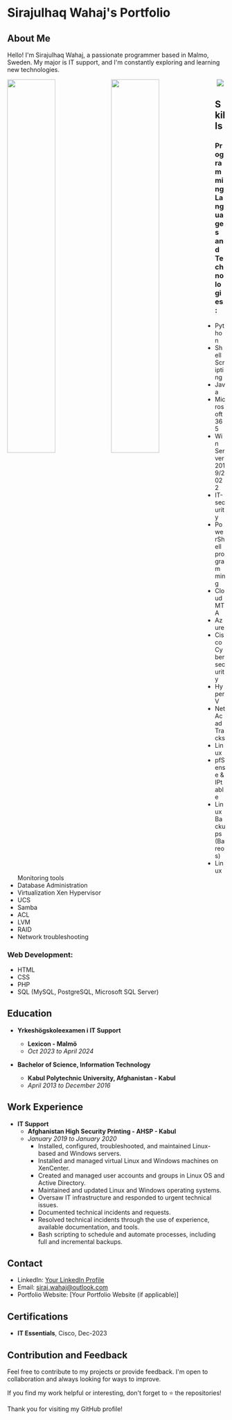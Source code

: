 # Sirajulhaq Wahaj's Portfolio

## About Me

Hello! I'm Sirajulhaq Wahaj, a passionate programmer based in Malmo, Sweden. My major is IT support, and I'm constantly exploring and learning new technologies.

<img align="left" width=47% hight=20px  src="https://github-readme-stats.vercel.app/api?username=sirajwahaj&show_icons=true&theme=transparent"/>
<img align="left" width=47%  hight=20px src="https://github-readme-stats.vercel.app/api/top-langs/?username=sirajwahaj&layout=compact&show_icons=true&theme=transparent"/>

<p align="center">
  <a href="https://skillicons.dev">
    <img src="https://skillicons.dev/icons?i=git,docker,vim,bash,flask,html,laravel,linux,mysql,php,postgres,postman,powershell,py,pandas,java,pfsense,azure" />
  </a>
</p>

## Skills

### Programming Languages and Technologies:

- Python
- Shell Scripting
- Java
- Microsoft 365
- Win Server 2019/2022
- IT-security
- PowerShell programming
- Cloud MTA
- Azure
- Cisco Cybersecurity
- Hyper V
- NetAcad Tracks
- Linux
- pfSense & IPtable
- Linux Backups (Bareos)
- Linux Monitoring tools
- Database Administration
- Virtualization Xen Hypervisor
- UCS
- Samba
- ACL
- LVM
- RAID
- Network troubleshooting

### Web Development:

- HTML
- CSS
- PHP
- SQL (MySQL, PostgreSQL, Microsoft SQL Server)

## Education

- **Yrkeshögskoleexamen i IT Support**
  - **Lexicon - Malmö**
  - *Oct 2023 to April 2024*

- **Bachelor of Science, Information Technology**
  - **Kabul Polytechnic University, Afghanistan - Kabul**
  - *April 2013 to December 2016*

## Work Experience

- **IT Support**
  - **Afghanistan High Security Printing - AHSP - Kabul**
  - *January 2019 to January 2020*
    - Installed, configured, troubleshooted, and maintained Linux-based and Windows servers.
    - Installed and managed virtual Linux and Windows machines on XenCenter.
    - Created and managed user accounts and groups in Linux OS and Active Directory.
    - Maintained and updated Linux and Windows operating systems.
    - Oversaw IT infrastructure and responded to urgent technical issues.
    - Documented technical incidents and requests.
    - Resolved technical incidents through the use of experience, available documentation, and tools.
    - Bash scripting to schedule and automate processes, including full and incremental backups.

## Contact

- LinkedIn: [Your LinkedIn Profile](https://www.linkedin.com/in/sirajwahaj/)
- Email: siraj.wahaj@outlook.com
- Portfolio Website: [Your Portfolio Website (if applicable)]

## Certifications

- **IT Essentials**, Cisco, Dec-2023

## Contribution and Feedback

Feel free to contribute to my projects or provide feedback. I'm open to collaboration and always looking for ways to improve.

If you find my work helpful or interesting, don't forget to ⭐️ the repositories!

Thank you for visiting my GitHub profile!
